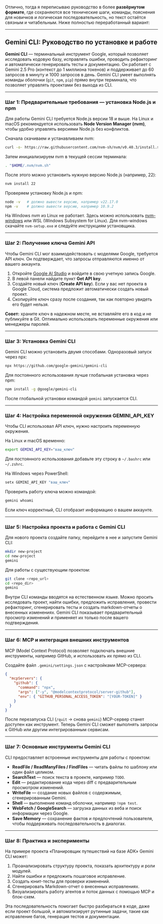 Отлично, тогда я переписываю руководство в более **развёрнутом формате**, где сохраняются все технические шаги, команды, пояснения для новичков и логическая последовательность, но текст остаётся связным и читабельным. Ниже полностью переработанный вариант:

---

## Gemini CLI: Руководство по установке и работе

**Gemini CLI** — терминальный инструмент Google, который позволяет исследовать кодовую базу, исправлять ошибки, проводить рефакторинг и автоматически генерировать тесты и документацию. Он работает с Gemini 2.5 Pro (контекст до 1 миллиона токенов) и поддерживает до 60 запросов в минуту и 1000 запросов в день. Gemini CLI умеет выполнять команды оболочки (`git`, `npm`, `pip`) прямо внутри терминала, что позволяет управлять проектами без выхода из CLI.

---

### Шаг 1: Предварительные требования — установка Node.js и npm

Для работы Gemini CLI требуется Node.js версии 18 и выше. На Linux и macOS рекомендуется использовать **Node Version Manager (nvm)**, чтобы удобно управлять версиями Node.js без конфликтов.

Сначала скачиваем и устанавливаем nvm:

```bash
curl -o- https://raw.githubusercontent.com/nvm-sh/nvm/v0.40.3/install.sh | bash
```

Затем инициализируем nvm в текущей сессии терминала:

```bash
. "$HOME/.nvm/nvm.sh"
```

После этого можно установить нужную версию Node.js (например, 22):

```bash
nvm install 22
```

Проверяем установку Node.js и npm:

```bash
node -v   # должно вывести версию, например v22.17.0
npm -v    # должно вывести версию, например 10.9.2
```

На Windows nvm из Linux не работает. Здесь можно использовать [nvm-windows](https://github.com/coreybutler/nvm-windows) или WSL (Windows Subsystem for Linux). Для nvm-windows скачайте `nvm-setup.exe` и следуйте инструкциям установщика.

---

### Шаг 2: Получение ключа Gemini API

Чтобы Gemini CLI мог взаимодействовать с моделями Google, требуется API ключ. Он подтверждает, что запросы отправляются именно от вашего аккаунта.

1. Откройте [Google AI Studio](https://aistudio.google.com/) и войдите в свою учетную запись Google.
2. В левой панели найдите пункт **Get API key**.
3. Создайте новый ключ (**Create API key**). Если у вас нет проекта в Google Cloud, система предложит автоматически создать новый проект.
4. Скопируйте ключ сразу после создания, так как повторно увидеть его будет нельзя.

**Совет:** храните ключ в надежном месте, не вставляйте его в код и не публикуйте в Git. Оптимально использовать переменные окружения или менеджеры паролей.

---

### Шаг 3: Установка Gemini CLI

Gemini CLI можно установить двумя способами. Одноразовый запуск через npx:

```bash
npx https://github.com/google-gemini/gemini-cli
```

Для постоянного использования лучше глобальная установка через npm:

```bash
npm install -g @google/gemini-cli
```

После глобальной установки командой `gemini` запускается CLI.

---

### Шаг 4: Настройка переменной окружения GEMINI\_API\_KEY

Чтобы CLI использовал API ключ, нужно настроить переменную окружения.

На Linux и macOS временно:

```bash
export GEMINI_API_KEY="ваш_ключ"
```

Для постоянного использования добавьте эту строку в `~/.bashrc` или `~/.zshrc`.

На Windows через PowerShell:

```powershell
setx GEMINI_API_KEY "ваш_ключ"
```

Проверить работу ключа можно командой:

```bash
gemini whoami
```

Если ключ корректный, CLI отобразит информацию о вашем аккаунте.

---

### Шаг 5: Настройка проекта и работа с Gemini CLI

Для нового проекта создайте папку, перейдите в нее и запустите Gemini CLI:

```bash
mkdir new-project
cd new-project
gemini
```

Для работы с существующим проектом:

```bash
git clone <repo_url>
cd <repo_dir>
gemini
```

Внутри CLI команды вводятся на естественном языке. Можно просить исследовать проект, найти ошибки, предложить исправления, провести рефакторинг, сгенерировать тесты и создать markdown-отчеты о внесенных изменениях. Gemini CLI показывает предварительный просмотр изменений и применяет их только после вашего подтверждения.

---

### Шаг 6: MCP и интеграция внешних инструментов

MCP (Model Context Protocol) позволяет подключать внешние инструменты, например GitHub, и использовать их прямо из CLI.

Создайте файл `.gemini/settings.json` с настройками MCP-сервера:

```json
{
  "mcpServers": {
    "github": {
      "command": "npx",
      "args": ["-y", "@modelcontextprotocol/server-github"],
      "env": { "GITHUB_PERSONAL_ACCESS_TOKEN": "[YOUR-TOKEN]" }
    }
  }
}
```

После перезапуска CLI (`/quit` → снова `gemini`) MCP-сервер станет доступен как инструмент. Теперь Gemini CLI сможет выполнять запросы к GitHub или другим интегрированным сервисам.

---

### Шаг 7: Основные инструменты Gemini CLI

CLI предоставляет встроенные инструменты для работы с проектом:

* **ReadFile / ReadManyFiles / FindFiles** — читать файлы по шаблону или один файл целиком.
* **SearchText** — поиск текста в проекте, например `TODO`.
* **Edit** — редактирование кода через diff с предварительным просмотром изменений.
* **WriteFile** — создание новых файлов с содержимым, сгенерированным Gemini.
* **Shell** — выполнение команд оболочки, например `!npm test`.
* **WebFetch / GoogleSearch** — загрузка данных из веба и поиск информации через Google.
* **Save Memory** — сохранение фактов и предпочтений пользователя, чтобы поддерживать последовательность в диалогах.

---

### Шаг 8: Практика и эксперименты

На примере проекта «Планировщик путешествий на базе ADK» Gemini CLI может:

1. Проанализировать структуру проекта, показать архитектуру и роли модулей.
2. Найти ошибки и предложить пошаговое исправление.
3. Создать юнит-тесты для проверки изменений.
4. Сгенерировать Markdown-отчет о внесенных исправлениях.
5. Визуализировать работу агентов и поток данных с помощью MCP и блок-схем.

Эта последовательность помогает быстро разбираться в коде, даже если проект большой, и автоматизирует рутинные задачи, такие как исправление багов, генерация тестов и документации.

